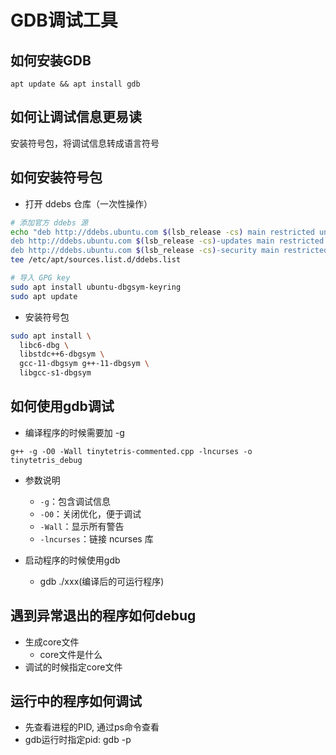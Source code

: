 GDB调试工具
===


## 如何安装GDB

```
apt update && apt install gdb
```

## 如何让调试信息更易读

安装符号包，将调试信息转成语言符号

## 如何安装符号包

- 打开 ddebs 仓库（一次性操作）
```sh
# 添加官方 ddebs 源
echo "deb http://ddebs.ubuntu.com $(lsb_release -cs) main restricted universe multiverse
deb http://ddebs.ubuntu.com $(lsb_release -cs)-updates main restricted universe multiverse
deb http://ddebs.ubuntu.com $(lsb_release -cs)-security main restricted universe multiverse" | \
tee /etc/apt/sources.list.d/ddebs.list

# 导入 GPG key
sudo apt install ubuntu-dbgsym-keyring
sudo apt update
```

- 安装符号包
```sh
sudo apt install \
  libc6-dbg \
  libstdc++6-dbgsym \
  gcc-11-dbgsym g++-11-dbgsym \
  libgcc-s1-dbgsym
```

## 如何使用gdb调试

- 编译程序的时候需要加 -g
```
g++ -g -O0 -Wall tinytetris-commented.cpp -lncurses -o tinytetris_debug
```

- 参数说明
  - `-g`：包含调试信息
  - `-O0`：关闭优化，便于调试
  - `-Wall`：显示所有警告
  - `-lncurses`：链接 ncurses 库

- 启动程序的时候使用gdb
  - gdb ./xxx(编译后的可运行程序)

## 遇到异常退出的程序如何debug

- 生成core文件
  - core文件是什么
- 调试的时候指定core文件

## 运行中的程序如何调试

- 先查看进程的PID, 通过ps命令查看
- gdb运行时指定pid: gdb -p <PID>